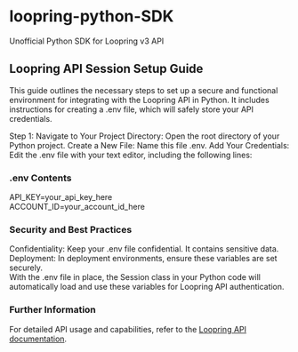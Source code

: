 # loopring-python-SDK
Unofficial Python SDK for Loopring v3 API

## Loopring API Session Setup Guide
This guide outlines the necessary steps to set up a secure and functional environment for integrating with the Loopring API in Python. It includes instructions for creating a .env file, which will safely store your API credentials.

Step 1: Navigate to Your Project Directory: Open the root directory of your Python project.
Create a New File: Name this file .env. Add Your Credentials: Edit the .env file with your text editor, including the following lines:

### .env Contents
API_KEY=your_api_key_here \
ACCOUNT_ID=your_account_id_here 

### Security and Best Practices
Confidentiality: Keep your .env file confidential. It contains sensitive data. \
Deployment: In deployment environments, ensure these variables are set securely. \
With the .env file in place, the Session class in your Python code will automatically load and use these variables for Loopring API authentication.

### Further Information
For detailed API usage and capabilities, refer to the [Loopring API documentation](https://docs-protocol.loopring.io/).